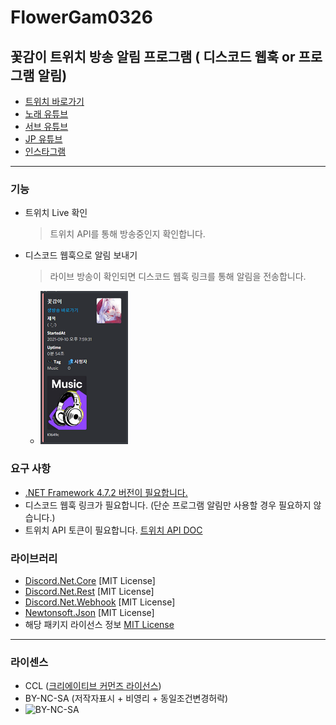 # FlowerGam0326

## 꽃감이 트위치 방송 알림 프로그램 ( 디스코드 웹훅 or 프로그램 알림)

* [트위치 바로가기](https://www.twitch.tv/flowergam0326)
* [노래 유튜브](https://www.youtube.com/channel/UCIiAsSxd21ZGabut95VYYgw)
* [서브 유튜브](https://www.youtube.com/channel/UCvFBlZPInHWf8eE4WUkKS6A)
* [JP 유튜브](https://www.youtube.com/channel/UCX3ELg-sB0Y3pWpOVIW8CpA)
* [인스타그램](https://www.instagram.com/flowergam/)

----

### 기능

* 트위치 Live 확인
    > 트위치 API를 통해 방송중인지 확인합니다.

* 디스코드 웹훅으로 알림 보내기
    > 라이브 방송이 확인되면 디스코드 웹훅 링크를 통해 알림을 전송합니다.

  * ![Discord-Webhook](./img/Discord-2.png)

### 요구 사항

* [.NET Framework 4.7.2 버전이 필요합니다.](https://dotnet.microsoft.com/download/dotnet-framework/net472)
* 디스코드 웹훅 링크가 필요합니다. (단순 프로그램 알림만 사용할 경우 필요하지 않습니다.)
* 트위치 API 토큰이 필요합니다. [트위치 API DOC](https://dev.twitch.tv/docs/api/)

### 라이브러리

* [Discord.Net.Core](https://www.nuget.org/packages/Discord.Net.Core/) [MIT License]
* [Discord.Net.Rest](https://www.nuget.org/packages/Discord.Net.Rest/) [MIT License]
* [Discord.Net.Webhook](https://www.nuget.org/packages/Discord.Net.Webhook/) [MIT License]
* [Newtonsoft.Json](https://www.nuget.org/packages/Newtonsoft.Json/) [MIT License]
* 해당 패키지 라이선스 정보 [MIT License](https://licenses.nuget.org/MIT)

----

### 라이센스

* CCL ([크리에이티브 커먼즈 라이선스](https://en.wikipedia.org/wiki/Creative_Commons_license))
* BY-NC-SA (저작자표시 + 비영리 + 동일조건변경허락)
* ![BY-NC-SA](https://upload.wikimedia.org/wikipedia/commons/thumb/1/12/Cc-by-nc-sa_icon.svg/120px-Cc-by-nc-sa_icon.svg.png)